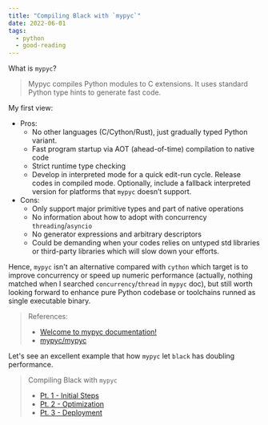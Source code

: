 ```yaml
---
title: "Compiling Black with `mypyc`"
date: 2022-06-01
tags:
  - python
  - good-reading
---
```


What is `mypyc`?

> Mypyc compiles Python modules to C extensions. It uses standard Python type
> hints to generate fast code.

My first view:

- Pros:
  - No other languages (C/Cython/Rust), just gradually typed Python variant.
  - Fast program startup via AOT (ahead-of-time) compilation to native code
  - Strict runtime type checking
  - Develop in interpreted mode for a quick edit-run cycle. Release codes in
    compiled mode. Optionally, include a fallback interpreted version for
    platforms that `mypyc` doesn’t support.
- Cons:
  - Only support major primitive types and part of native operations
  - No information about how to adopt with concurrency `threading`/`asyncio`
  - No generator expressions and arbitrary descriptors
  - Could be demanding when your codes relies on untyped std libraries or
    third-party libraries which will slow down your efforts.

Hence, `mypyc` isn't an alternative compared with `cython` which target is to
improve concurrency or speed up numeric performance (actually, nothing matched
when I searched `concurrency`/`thread` in `mypyc` doc), but still worth looking
forward to enhance pure Python codebase or toolchains runned as single
executable binary.

> References:
>
> - [Welcome to mypyc documentation!](https://mypyc.readthedocs.io/en/stable/index.html)
> - [mypyc/mypyc](https://github.com/mypyc/mypyc)

Let's see an excellent example that how `mypyc` let `black` has doubling
performance.

> Compiling Black with `mypyc`
>
> - [Pt. 1 - Initial Steps](https://ichard26.github.io/blog/2022/05/31/compiling-black-with-mypyc-part-1/)
> - [Pt. 2 - Optimization](https://ichard26.github.io/blog/2022/05/31/compiling-black-with-mypyc-part-2/)
> - [Pt. 3 - Deployment](https://ichard26.github.io/blog/2022/05/31/compiling-black-with-mypyc-part-3/)
